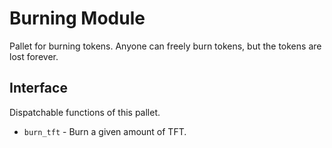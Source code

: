 # Burning Module

Pallet for burning tokens. Anyone can freely burn tokens, but the tokens are lost forever.

## Interface

Dispatchable functions of this pallet.

- `burn_tft` - Burn a given amount of TFT.